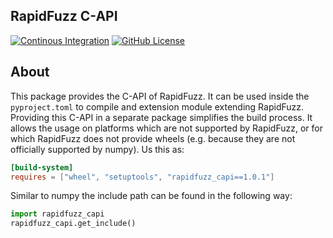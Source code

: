## RapidFuzz C-API

[![Continous Integration](https://github.com/maxbachmann/rapidfuzz_capi/workflows/Build/badge.svg)](https://github.com/maxbachmann/rapidfuzz_capi/actions)
[![GitHub License](https://img.shields.io/github/license/maxbachmann.rapidfuzz_capi)](https://github.com/maxbachmann/rapidfuzz_capi/blob/main/LICENSE)

## About

This package provides the C-API of RapidFuzz. It can be used inside the `pyproject.toml` to compile and extension module extending RapidFuzz. Providing this C-API in a separate package simplifies the build process. It allows the usage on platforms which are not supported by RapidFuzz, or for which RapidFuzz does not provide wheels (e.g. because they are not officially supported by numpy). Us this as:

```toml
[build-system]
requires = ["wheel", "setuptools", "rapidfuzz_capi==1.0.1"]
```

Similar to numpy the include path can be found in the following way:
```python
import rapidfuzz_capi
rapidfuzz_capi.get_include()
```